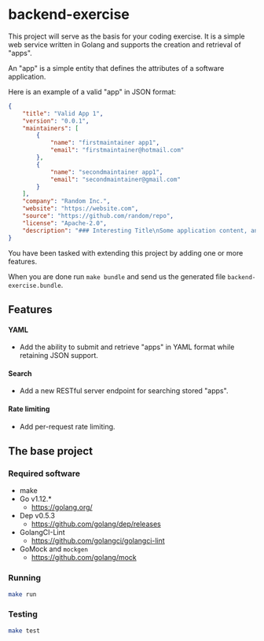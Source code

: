 # backend-exercise

This project will serve as the basis for your coding exercise. It is a simple web service
written in Golang and supports the creation and retrieval of "apps".

An "app" is a simple entity that defines the attributes of a software application. 

Here is an example of a valid "app" in JSON format:

```json
{
	"title": "Valid App 1",
	"version": "0.0.1",
	"maintainers": [
		{
			"name": "firstmaintainer app1",
			"email": "firstmaintainer@hotmail.com"
		},
		{
			"name": "secondmaintainer app1",
			"email": "secondmaintainer@gmail.com"
		}
	],
	"company": "Random Inc.",
	"website": "https://website.com",
	"source": "https://github.com/random/repo",
	"license": "Apache-2.0",
	"description": "### Interesting Title\nSome application content, and description\n"
}
```

You have been tasked with extending this project by adding one or more features.

When you are done run `make bundle` and send us the generated file `backend-exercise.bundle`.

 
## Features

#### YAML

- Add the ability to submit and retrieve "apps" in YAML format while retaining JSON support.

#### Search

- Add a new RESTful server endpoint for searching stored "apps".

#### Rate limiting

- Add per-request rate limiting. 


## The base project

### Required software

- make
- Go v1.12.*
    - https://golang.org/
- Dep v0.5.3
    - https://github.com/golang/dep/releases
- GolangCI-Lint
    - https://github.com/golangci/golangci-lint
- GoMock and `mockgen`
    - https://github.com/golang/mock        

### Running

```bash
make run
```

### Testing

```bash
make test
```

